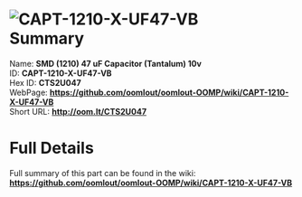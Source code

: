 
![CAPT-1210-X-UF47-VB](https://github.com/oomlout/oomlout-OOMP/blob/master/parts/CAPT-1210-X-UF47-VB/CAPT-1210-X-UF47-VB_420.jpg)   
Summary
=================
  
Name: __SMD (1210) 47 uF Capacitor (Tantalum) 10v__    
ID: __CAPT-1210-X-UF47-VB__   
Hex ID: __CTS2U047__   
WebPage: __https://github.com/oomlout/oomlout-OOMP/wiki/CAPT-1210-X-UF47-VB__   
Short URL: __http://oom.lt/CTS2U047__   

Full Details
==========================
Full summary of this part can be found in the wiki:   
__https://github.com/oomlout/oomlout-OOMP/wiki/CAPT-1210-X-UF47-VB__    

